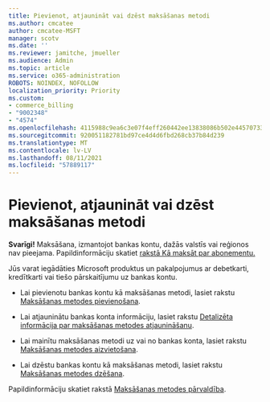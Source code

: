 ```yaml
---
title: Pievienot, atjaunināt vai dzēst maksāšanas metodi
ms.author: cmcatee
author: cmcatee-MSFT
manager: scotv
ms.date: ''
ms.reviewer: jamitche, jmueller
ms.audience: Admin
ms.topic: article
ms.service: o365-administration
ROBOTS: NOINDEX, NOFOLLOW
localization_priority: Priority
ms.custom:
- commerce_billing
- "9002348"
- "4574"
ms.openlocfilehash: 4115988c9ea6c3e07f4eff260442ee13838086b502e4457073307978c1e3e01b
ms.sourcegitcommit: 920051182781bd97ce4d4d6fbd268cb37b84d239
ms.translationtype: MT
ms.contentlocale: lv-LV
ms.lasthandoff: 08/11/2021
ms.locfileid: "57889117"
---
```

# <a name="add-update-or-remove-payment-method"></a>Pievienot, atjaunināt vai dzēst maksāšanas metodi

**Svarīgi!** Maksāšana, izmantojot bankas kontu, dažās valstīs vai reģionos nav pieejama. Papildinformāciju skatiet [rakstā Kā maksāt par abonementu.](https://docs.microsoft.com/microsoft-365/commerce/billing-and-payments/pay-for-your-subscription) 

Jūs varat iegādāties Microsoft produktus un pakalpojumus ar debetkarti, kredītkarti vai tiešo pārskaitījumu uz bankas kontu.

- Lai pievienotu bankas kontu kā maksāšanas metodi, lasiet rakstu [Maksāšanas metodes pievienošana](https://docs.microsoft.com/microsoft-365/commerce/billing-and-payments/manage-payment-methods#add-a-payment-method).

- Lai atjauninātu bankas konta informāciju, lasiet rakstu [Detalizēta informācija par maksāšanas metodes atjaunināšanu](https://docs.microsoft.com/microsoft-365/commerce/billing-and-payments/manage-payment-methods#update-payment-method-details).

- Lai mainītu maksāšanas metodi uz vai no bankas konta, lasiet rakstu [Maksāšanas metodes aizvietošana](https://docs.microsoft.com/microsoft-365/commerce/billing-and-payments/manage-payment-methods#replace-a-payment-method).

- Lai dzēstu bankas kontu kā maksāšanas metodi, lasiet rakstu [Maksāšanas metodes dzēšana](https://docs.microsoft.com/microsoft-365/commerce/billing-and-payments/manage-payment-methods#delete-a-payment-method).

Papildinformāciju skatiet rakstā [Maksāšanas metodes pārvaldība](https://docs.microsoft.com/microsoft-365/commerce/billing-and-payments/manage-payment-methods).

